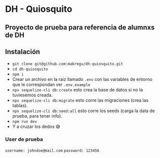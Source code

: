 # DH - Quiosquito
## Proyecto de prueba para referencia de alumnxs de DH

## Instalación

- ` git clone git@github.com:mabregu/dh-quiosquito.git `
- ` cd dh-quiosquito `
- ` npm i `
- Crear un archivo en la raiz llamado ` .env ` con las variables de entorno que le correspondan ver ` .env.example `
- ` npx sequelize-cli db:create ` esto crea la base de datos si no la tuviesemos creada.
- ` npx sequelize-cli db:migrate ` esto corre las migraciones (crea las tablas).
- ` npx sequelize-cli db:seed:all ` esto corre los seeds (carga la data de prueba, para tener info).
- ` npm run dev `
- Y a cruzar los dedos 😅

### User de prueba

` username: johndoe@mail.com `
` password: 123456 `